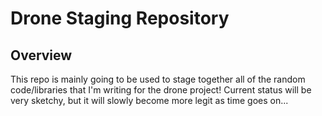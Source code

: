 # Drone Staging Repository

## Overview

This repo is mainly going to be used to stage together all of the random code/libraries that I'm writing for the drone project! Current status will be very sketchy, but it will slowly become more legit as time goes on...
